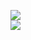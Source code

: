 [![](https://img.shields.io/badge/Made%20With-Github%20Spray-lightgrey.svg?style=for-the-badge&logo=github)](https://github.com/Annihil/github-spray#31046)  
[![](https://i.imgur.com/2DrTn0Z.gif)](https://github.com/Annihil/github-spray)
